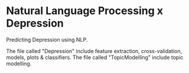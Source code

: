 # Natural Language Processing x Depression

Predicting Depression using NLP.

The file called "Depression" include feature extraction, cross-validation, models, plots & classifiers. The file called "TopicModelling" include topic modelling. 
